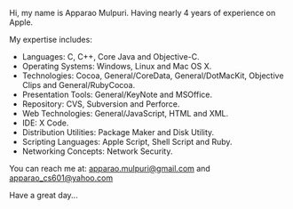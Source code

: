 Hi, my name is Apparao Mulpuri. Having nearly 4 years of experience on Apple. 


My expertise includes:
* Languages:	C, C++, Core Java and Objective-C.
* Operating Systems:	Windows, Linux and Mac OS X.
* Technologies:			Cocoa, General/CoreData, General/DotMacKit, Objective Clips and General/RubyCocoa.
* Presentation Tools:	General/KeyNote and MSOffice.
* Repository:	CVS, Subversion and Perforce.
* Web Technologies:    	General/JavaScript, HTML and XML.
* IDE:				X Code.
* Distribution Utilities:	Package Maker and Disk Utility.
* Scripting Languages:	Apple Script, Shell Script and Ruby.
* Networking Concepts:	Network Security.


You can reach me at: apparao.mulpuri@gmail.com         and               apparao_cs601@yahoo.com

Have a great day...